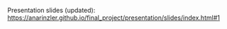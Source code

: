 Presentation slides (updated): https://anarinzler.github.io/final_project/presentation/slides/index.html#1
